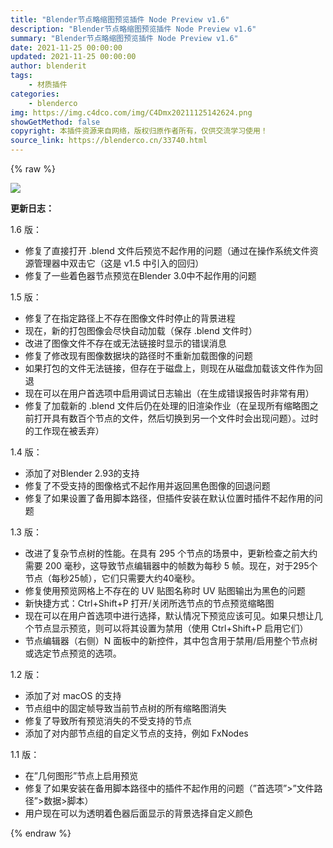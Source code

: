 ```yaml
---
title: "Blender节点略缩图预览插件 Node Preview v1.6"
description: "Blender节点略缩图预览插件 Node Preview v1.6"
summary: "Blender节点略缩图预览插件 Node Preview v1.6"
date: 2021-11-25 00:00:00
updated: 2021-11-25 00:00:00
author: blenderit
tags: 
    - 材质插件
categories:
    - blenderco
img: https://img.c4dco.com/img/C4Dmx20211125142624.png
showGetMethod: false
copyright: 本插件资源来自网络，版权归原作者所有，仅供交流学习使用！
source_link: https://blenderco.cn/33740.html
---
```


{% raw %}
<p><img class="aligncenter" src="https://img.c4dco.com/img/C4Dmx20211125142624.png"></p><p><strong>更新日志：</strong></p><p>1.6 版：</p><ul>
<li>修复了直接打开 .blend 文件后预览不起作用的问题（通过在操作系统文件资源管理器中双击它（这是 v1.5 中引入的回归）</li>
<li>修复了一些着色器节点预览在Blender 3.0中不起作用的问题</li>
</ul><p>1.5 版：</p><ul>
<li>修复了在指定路径上不存在图像文件时停止的背景进程</li>
<li>现在，新的打包图像会尽快自动加载（保存 .blend 文件时）</li>
<li>改进了图像文件不存在或无法链接时显示的错误消息</li>
<li>修复了修改现有图像数据块的路径时不重新加载图像的问题</li>
<li>如果打包的文件无法链接，但存在于磁盘上，则现在从磁盘加载该文件作为回退</li>
<li>现在可以在用户首选项中启用调试日志输出（在生成错误报告时非常有用）</li>
<li>修复了加载新的 .blend 文件后仍在处理的旧渲染作业（在呈现所有缩略图之前打开具有数百个节点的文件，然后切换到另一个文件时会出现问题）。过时的工作现在被丢弃）</li>
</ul><p>1.4 版：</p><ul>
<li>添加了对Blender 2.93的支持</li>
<li>修复了不受支持的图像格式不起作用并返回黑色图像的回退问题</li>
<li>修复了如果设置了备用脚本路径，但插件安装在默认位置时插件不起作用的问题</li>
</ul><p>1.3 版：</p><ul>
<li>改进了复杂节点树的性能。在具有 295 个节点的场景中，更新检查之前大约需要 200 毫秒，这导致节点编辑器中的帧数为每秒 5 帧。现在，对于295个节点（每秒25帧），它们只需要大约40毫秒。</li>
<li>修复使用预览网格上不存在的 UV 贴图名称时 UV 贴图输出为黑色的问题</li>
<li>新快捷方式：Ctrl+Shift+P 打开/关闭所选节点的节点预览缩略图</li>
<li>现在可以在用户首选项中进行选择，默认情况下预览应该可见。如果只想让几个节点显示预览，则可以将其设置为禁用（使用 Ctrl+Shift+P 启用它们）</li>
<li>节点编辑器（右侧）N 面板中的新控件，其中包含用于禁用/启用整个节点树或选定节点预览的选项。</li>
</ul><p>1.2 版：</p><ul>
<li>添加了对 macOS 的支持</li>
<li>节点组中的固定帧导致当前节点树的所有缩略图消失</li>
<li>修复了导致所有预览消失的不受支持的节点</li>
<li>添加了对内部节点组的自定义节点的支持，例如 FxNodes</li>
</ul><p>1.1 版：</p><ul>
<li>在”几何图形”节点上启用预览</li>
<li>修复了如果安装在备用脚本路径中的插件不起作用的问题（”首选项”&gt;”文件路径”&gt;数据&gt;脚本）</li>
<li>用户现在可以为透明着色器后面显示的背景选择自定义颜色</li>
</ul>
<div style="display: none">blenderco</div>
{% endraw %}